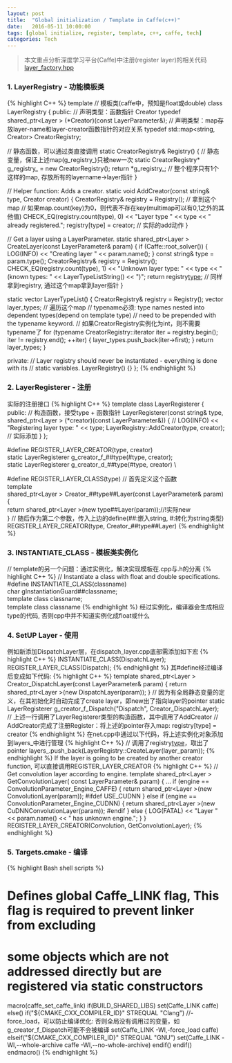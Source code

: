 ```yaml
---
layout: post
title:  "Global initialization / Template in Caffe(c++)"
date:   2016-05-11 10:00:00
tags: [global initialize, register, template, c++, caffe, tech]
categories: Tech
---
```


> 本文重点分析深度学习平台(Caffe)中注册(register layer)的相关代码[layer_factory.hpp](https://github.com/wykvictor/caffe/blob/master/include/caffe/layer_factory.hpp)

### 1. LayerRegistry - 功能模板类
{% highlight C++ %}
template <typename Dtype>  // 模板类(caffe中，预知是float或double)
class LayerRegistry {
 public:
  // 声明类型：函数指针 Creator
  typedef shared_ptr<Layer<Dtype> > (*Creator)(const LayerParameter&);
  // 声明类型：map存放layer-name和layer-creator函数指针的对应关系
  typedef std::map<string, Creator> CreatorRegistry;

  // 静态函数，可以通过类直接调用
  static CreatorRegistry& Registry() {
    // 静态变量，保证上述map(g_registry_)只被new一次
    static CreatorRegistry* g_registry_ = new CreatorRegistry();
    return *g_registry_;  // 整个程序只有1个这样的map, 存放所有的layername->layer指针
  }

  // Helper function: Adds a creator.
  static void AddCreator(const string& type, Creator creator) {
    CreatorRegistry& registry = Registry();  // 拿到这个map
    // 如果map.count(key)为0，则代表不存在key(multimap可以有0,1之外的其他值)
    CHECK_EQ(registry.count(type), 0)
        << "Layer type " << type << " already registered.";
    registry[type] = creator;  // 实际的add动作
  }

  // Get a layer using a LayerParameter.
  static shared_ptr<Layer<Dtype> > CreateLayer(const LayerParameter& param) {
    if (Caffe::root_solver()) {
      LOG(INFO) << "Creating layer " << param.name();
    }
    const string& type = param.type();
    CreatorRegistry& registry = Registry();
    CHECK_EQ(registry.count(type), 1) << "Unknown layer type: " << type
        << " (known types: " << LayerTypeListString() << ")";
    return registry[type](param);  // 同样拿到registry, 通过这个map拿到layer指针
  }

  static vector<string> LayerTypeList() {
    CreatorRegistry& registry = Registry();
    vector<string> layer_types;
    // 遍历这个map
    // typename必须: type names nested into dependent types(depend on template type)
    // need to be prepended with the typename keyword.
    // 如果CreatorRegistry实例化为int，则不需要typename了
    for (typename CreatorRegistry::iterator iter = registry.begin();
         iter != registry.end(); ++iter) {
      layer_types.push_back(iter->first);
    }
    return layer_types;
  }

 private:
  // Layer registry should never be instantiated - everything is done with its
  // static variables.
  LayerRegistry() {}
};
{% endhighlight %}

### 2. LayerRegisterer - 注册
实际的注册接口
{% highlight C++ %}
template <typename Dtype>
class LayerRegisterer {
 public:
  // 构造函数，接受type + 函数指针
  LayerRegisterer(const string& type,
                  shared_ptr<Layer<Dtype> > (*creator)(const LayerParameter&)) {
    // LOG(INFO) << "Registering layer type: " << type;
    LayerRegistry<Dtype>::AddCreator(type, creator); // 实际添加
  }
};

#define REGISTER_LAYER_CREATOR(type, creator)                                  \
  static LayerRegisterer<float> g_creator_f_##type(#type, creator<float>);     \
  static LayerRegisterer<double> g_creator_d_##type(#type, creator<double>)    \

#define REGISTER_LAYER_CLASS(type)
// 首先定义这个函数                                                            \
  template <typename Dtype>                                                    \
  shared_ptr<Layer<Dtype> > Creator_##type##Layer(const LayerParameter& param) \
  {                                                                            \
    return shared_ptr<Layer<Dtype> >(new type##Layer<Dtype>(param));//!实际new \
  }
// 随后作为第二个参数，传入上边的define(##:嵌入string, #:转化为string类型)     \
  REGISTER_LAYER_CREATOR(type, Creator_##type##Layer)
{% endhighlight %}

### 3. INSTANTIATE_CLASS - 模板类实例化
// template的另一个问题：通过实例化，解决实现模板在.cpp与.h的分离
{% highlight C++ %}
// Instantiate a class with float and double specifications.
#define INSTANTIATE_CLASS(classname) \
  char gInstantiationGuard##classname; \
  template class classname<float>; \
  template class classname<double>
{% endhighlight %}
经过实例化，编译器会生成相应type的代码, 否则cpp中并不知道实例化成float或什么

### 4. SetUP Layer - 使用
例如新添加DispatchLayer层，在dispatch_layer.cpp底部需添加如下宏
{% highlight C++ %}
INSTANTIATE_CLASS(DispatchLayer);
REGISTER_LAYER_CLASS(Dispatch);
{% endhighlight %}
其#define经过编译后变成如下代码:
{% highlight C++ %}
template <typename Dtype>
shared_ptr<Layer<Dtype> > Creator_DispatchLayer(const LayerParameter& param) {
  return shared_ptr<Layer<Dtype> >(new DispatchLayer<Dtype>(param));
}
// 因为有全局静态变量的定义，在其初始化时自动完成了create layer，即new出了指向layer的pointer
static LayerRegisterer<float> g_creator_f_Dispatch("Dispatch", Creator_DispatchLayer<float>);
// 上述一行调用了LayerRegisterer类型的构造函数，其中调用了AddCreator
// AddCreator完成了注册Register：将上述的pointer存入map: registry[type] = creator
{% endhighlight %}
在net.cpp中通过以下代码，将上述实例化对象添加到layers_中进行管理
{% highlight C++ %}
// 调用了registry[type](param)，取出了pointer
layers_.push_back(LayerRegistry<Dtype>::CreateLayer(layer_param));
{% endhighlight %}
If the layer is going to be created by another creator function, 可以直接调用REGISTER_LAYER_CREATOR
{% highlight C++ %}
// Get convolution layer according to engine.
template <typename Dtype>
shared_ptr<Layer<Dtype> > GetConvolutionLayer(
    const LayerParameter& param) {
  ...
  if (engine == ConvolutionParameter_Engine_CAFFE) {
    return shared_ptr<Layer<Dtype> >(new ConvolutionLayer<Dtype>(param));
#ifdef USE_CUDNN
  } else if (engine == ConvolutionParameter_Engine_CUDNN) {
    return shared_ptr<Layer<Dtype> >(new CuDNNConvolutionLayer<Dtype>(param));
#endif
  } else {
    LOG(FATAL) << "Layer " << param.name() << " has unknown engine.";
  }
}
REGISTER_LAYER_CREATOR(Convolution, GetConvolutionLayer);
{% endhighlight %}

### 5. Targets.cmake - 编译
{% highlight Bash shell scripts %}
# Defines global Caffe_LINK flag, This flag is required to prevent linker from excluding
# some objects which are not addressed directly but are registered via static constructors
macro(caffe_set_caffe_link)
  if(BUILD_SHARED_LIBS)
    set(Caffe_LINK caffe)
  else()
    if("${CMAKE_CXX_COMPILER_ID}" STREQUAL "Clang")
    //-force_load，可以防止编译优化: 否则全局没有调用过的变量，如g_creator_f_Dispatch可能不会被编译
      set(Caffe_LINK -Wl,-force_load caffe)
    elseif("${CMAKE_CXX_COMPILER_ID}" STREQUAL "GNU")
      set(Caffe_LINK -Wl,--whole-archive caffe -Wl,--no-whole-archive)
    endif()
  endif()
endmacro()
{% endhighlight %}

